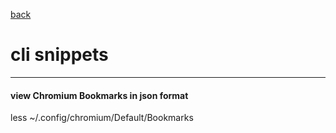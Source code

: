 [back](README.md)  
# cli snippets  
*****  
#### view Chromium Bookmarks in json format  
less ~/.config/chromium/Default/Bookmarks  
